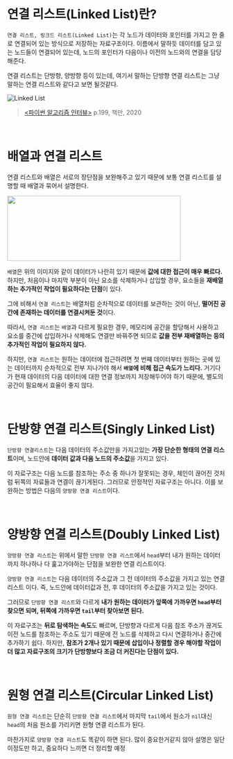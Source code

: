 # 연결 리스트(Linked List)란?

`연결 리스트, 링크드 리스트(Linked List)`는 각 노드가 데이터와 포인터를 가지고 한 줄로 연결되어 있는 방식으로 저장하는 자료구조이다.
이름에서 말하듯 데이터를 담고 있는 노드들이 연결되어 있는데, 노드의 포인터가 다음이나 이전의 노드와의 연결을 담당해준다.

연결 리스트는 단방향, 양방향 등이 있는데, 여기서 말하는 단방향 연결 리스트는 그냥 말하는 연결 리스트와 같다고 보면 될것같다.

![Linked List](https://w.namu.la/s/ef210f7b01f17258cc7060ba5b02e5b4b337bfb282cea34ac6a68c00ca740eea089b57d84f3f618e103bf8e54b2c698e1290d7bb489498073458f06da004e664d988b4b0c08f8b64dcc91d8a4e4df3914076dc172b4dcf068843a04a0df7bdd15259d6ae1a324f195aa3bcea482b76f5)
> [<파이썬 알고리즘 인터뷰>](https://www.onlybook.co.kr/entry/algorithm-interview) p.199, 책만, 2020

<br>

# 배열과 연결 리스트
연결 리스트와 배열은 서로의 장단점을 보완해주고 있기 때문에 보통 연결 리스트를 설명할 때 배열과 묶어서 설명한다.

<img src="https://user-images.githubusercontent.com/59376200/127826208-3222d204-6311-49ae-85e4-58b82d6cd114.png" width="400" height="150"/>

`배열`은 위의 이미지와 같이 데이터가 나란히 있기 때문에 **값에 대한 접근이 매우 빠르다.** 하지만, 처음이나 마지막 부분이 아닌 요소를 삭제하거나 삽입할 경우, 요소들을 **재배열 하는 추가적인 작업이 필요하다는 단점**이 있다.

그에 비해서 `연결 리스트`는 배열처럼 순차적으로 데이터를 보관하는 것이 아닌, **떨어진 공간에 존재하는 데이터를 연결시켜둔 것**이다.

따라서, `연결 리스트`는 `배열`과 다르게 필요한 경우, 메모리에 공간을 할당해서 사용하고 요소를 중간에 삽입하거나 삭제해도 연결만 바꿔주면 되므로 **값을 전부 재배열하는 등의 추가적인 작업이 필요하지 않다.**

하지만, `연결 리스트`는 원하는 데이터에 접근하려면 첫 번쨰 데이터부터 원하는 곳에 있는 데이터까지 순차적으로 전부 지나가야 해서 **`배열`에 비해 접근 속도가 느리다.**
거기다가 현재 데이터의 다음 데이터에 대한 연결 정보까지 저장해두어야 하기 때문에, 별도의 공간이 필요해서 효율이 좋지 않다.

<br>

# 단방향 연결 리스트(Singly Linked List)
`단방향 연결리스트`는 다음 데이터의 주소값만을 가지고있는 **가장 단순한 형태의 연결 리스트**이며, 노드안에 **데이터 값과 다음 노드의 주소값**을 가지고 있다.

<!-- [그림] -->

이 자료구조는 다음 노드를 참조하는 주소 중 하나가 잘못되는 경우, 체인이 끊어진 것처럼 뒤쪽의 자료들과 연결이 끊기게된다. 그러므로 안정적인 자료구조는 아니다.
이를 보완하는 방법은 다음의 `양방향 연결 리스트`이다.

<br>

# 양방향 연결 리스트(Doubly Linked List)
`양방향 연결 리스트`는 위에서 말한 `단방향 연결 리스트`에서 `head`부터 내가 원하는 데이터까지 하나하나 다 훑고가야하는 단점을 보완한 연결 리스트이다.

`양방향 연결 리스트`는 다음 데이터의 주소값과 그 전 데이터의 주소값을 가지고 있는 연결 리스트 이다. 즉, 노드안에 데이터값과 전, 후 데이터의 주소값을 가지고 있는 것이다. 

그러므로 `단방향 연결 리스트`와 다르게 **내가 원하는 데이터가 앞쪽에 가까우면 `head`부터 찾으면 되며, 뒤쪽에 가까우면 `tail`부터 찾아보면 된다.**

<!-- [그림] -->

이 자료구조는 **뒤로 탐색하는 속도**도 빠르며, 단방향과 다르게 다음 참조 주소가 끊겨도 이전 노드를 참조하는 주소도 있기 때문에 전 노드를 삭제하고 다시 연결하거나 중간에 추가하기 쉽다. 하지만, **참조가 2개나 있기 때문에 삽입이나 정렬할 경우 해야할 작업이 더 많고 자료구조의 크기가 단방향보다 조금 더 커진다는 단점이 있다.**


<br>


# 원형 연결 리스트(Circular Linked List)
`원형 연결 리스트`는 단순히 `단방향 연결 리스트`에서 마지막 `tail`에서 원소가 `nil`대신 `head`의 처음 원소를 가리키면 원형 연결 리스트가 된다.

마찬가지로 `양방향 연결 리스트`도 똑같이 하면 된다. 많이 중요한거같지 않아 설명은 일단 이정도만 하고, 중요하다 느끼면 더 정리할 예정


<!-- > Reference
> - [Wikipedia - 연결 리스트](https://ko.wikipedia.org/wiki/%EC%97%B0%EA%B2%B0_%EB%A6%AC%EC%8A%A4%ED%8A%B8)
> - [개발자 소들이님의 단방향 연결 리스트](https://babbab2.tistory.com/86?category=908011) -->